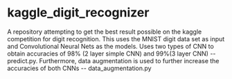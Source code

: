 # kaggle_digit_recognizer
A repository attempting to get the best result possible on the kaggle competition for digit recognition. This uses the MNIST digit data set as input and Convolutional Neural Nets as the models. Uses two types of CNN to obtain accuracies of 98% (2 layer simple CNN) and 99%(3 layer CNN) -- predict.py. Furthermore, data augmentation is used to further increase the accuracies of both CNNs -- data_augmentation.py
